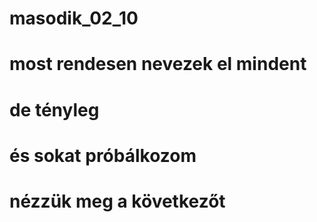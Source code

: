 # masodik_02_10
# most rendesen nevezek el mindent
# de tényleg
# és sokat próbálkozom
# nézzük meg a következőt
